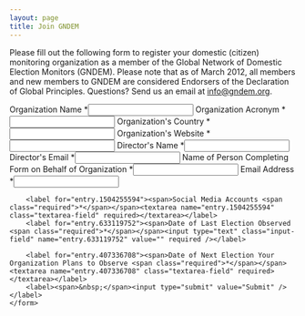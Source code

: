 ```yaml
---
layout: page
title: Join GNDEM
---
```


<p>
    Please fill out the following form to register your domestic (citizen) monitoring organization as a member of the Global Network of Domestic Election Monitors (GNDEM). Please note that as of March 2012, all members and new members to GNDEM are considered Endorsers of the Declaration of Global Principles.
    Questions? Send us an email at <a href="mailto:info@gndem.org">info@gndem.org</a>.
</p>
<div class="join-form">
    <form action="https://docs.google.com/forms/d/e/1FAIpQLSfLBun_QqmWNjkZSRPnWLvD-7Q4zye3xxWatn2S02KRVf2NqQ/formResponse" method="post">
        <label for="entry.354387486"><span>Organization Name <span class="required">*</span></span><input type="text" class="input-field" name="entry.354387486" value="" required /></label>
        <label for="entry.354601185"><span>Organization Acronym <span class="required">*</span></span><input type="text" class="input-field" name="entry.354601185" value="" required /></label>
        <label for="entry.823125843"><span>Organization's Country <span class="required">*</span></span><input type="text" class="input-field" name="entry.823125843" value="" required /></label>
        <label for="entry.242685667"><span>Organization's Website <span class="required">*</span></span><input type="text" class="input-field" name="entry.242685667" value="" required /></label>
        <label for="entry.179010872"><span>Director's Name <span class="required">*</span></span><input type="text" class="input-field" name="entry.179010872" value="" required /></label>
        <label for="entry.2033957242"><span>Director's Email <span class="required">*</span></span><input type="text" class="input-field" name="entry.2033957242" value="" required /></label>
        <label for="entry.6948306"><span>Name of Person Completing Form on Behalf of Organization <span class="required">*</span></span><input type="text" class="input-field" name="entry.6948306" value="" required /></label>
        <label for="entry.1830295448"><span>Email Address <span class="required">*</span></span><input type="text" class="input-field" name="entry.1830295448" value="" required /></label>
        
        <label for="entry.1504255594"><span>Social Media Accounts <span class="required">*</span></span><textarea name="entry.1504255594" class="textarea-field" required></textarea></label>
        <label for="entry.633119752"><span>Date of Last Election Observed <span class="required">*</span></span><input type="text" class="input-field" name="entry.633119752" value="" required /></label>
        
        <label for="entry.407336708"><span>Date of Next Election Your Organization Plans to Observe <span class="required">*</span></span><textarea name="entry.407336708" class="textarea-field" required></textarea></label>
        <label><span>&nbsp;</span><input type="submit" value="Submit" /></label>
    </form>
</div>
